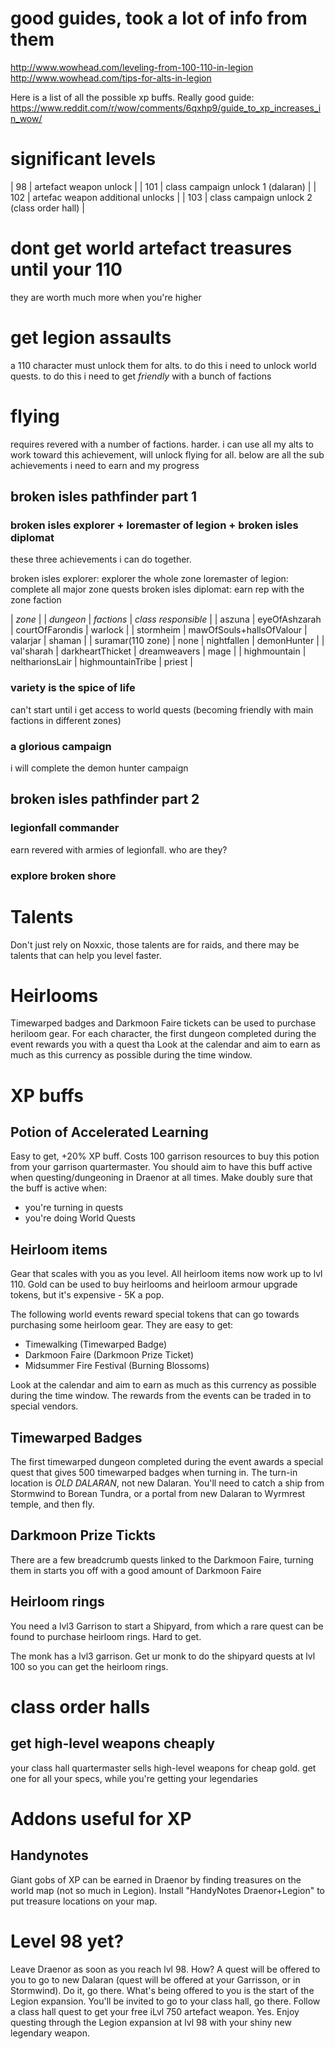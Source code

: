 # good guides, took a lot of info from them
http://www.wowhead.com/leveling-from-100-110-in-legion
http://www.wowhead.com/tips-for-alts-in-legion

Here is a list of all the possible xp buffs. Really good guide:
https://www.reddit.com/r/wow/comments/6qxhp9/guide_to_xp_increases_in_wow/

# significant levels
| 98  | artefact weapon unlock |
| 101 | class campaign unlock 1 (dalaran) |
| 102 | artefac weapon additional unlocks |
| 103 | class campaign unlock 2 (class order hall) |

# dont get world artefact treasures until your 110
they are worth much more when you're higher

# get legion assaults
a 110 character must unlock them for alts.
to do this i need to unlock world quests.
to do this i need to get _friendly_ with a bunch of factions

# flying
requires revered with a number of factions. harder.
i can use all my alts to work toward this achievement, will unlock
flying for all.
below are all the sub achievements i need to earn and my progress

## broken isles pathfinder part 1
### broken isles explorer + loremaster of legion + broken isles diplomat
these three achievements i can do together.

broken isles explorer: explorer the whole zone
loremaster of legion: complete all major zone quests
broken isles diplomat: earn rep with the zone faction

| *zone* | | *dungeon* | *factions* | *class responsible* |
| aszuna | eyeOfAshzarah | courtOfFarondis | warlock |
| stormheim | mawOfSouls+hallsOfValour | valarjar | shaman |
| suramar(110 zone) | none |  nightfallen | demonHunter |
| val'sharah | darkheartThicket | dreamweavers | mage |
| highmountain | neltharionsLair | highmountainTribe | priest |

### variety is the spice of life
can't start until i get access to world quests (becoming friendly with main factions in different zones)

### a glorious campaign
i will complete the demon hunter campaign

## broken isles pathfinder part 2
### legionfall commander
earn revered with armies of legionfall. who are they? 
### explore broken shore

# Talents
Don't just rely on Noxxic, those talents are for raids, and there may be talents
that can help you level faster.

# Heirlooms
Timewarped badges and Darkmoon Faire tickets can be used to purchase heriloom
gear.
For each character, the first dungeon completed during the event rewards you
with a quest tha 
Look at the calendar and aim to earn as much as this currency as possible during
the time window.

# XP buffs
## Potion of Accelerated Learning
Easy to get, +20% XP buff.
Costs 100 garrison resources to buy this potion from your garrison quartermaster.
You should aim to have this buff active when questing/dungeoning in Draenor at all times.
Make doubly sure that the buff is active when:
- you're turning in quests
- you're doing World Quests

## Heirloom items
Gear that scales with you as you level. All heirloom items now work up to lvl 110.
Gold can be used to buy heirlooms and heirloom armour upgrade tokens, but it's expensive - 5K a pop.

The following world events reward special tokens that can go towards purchasing some heirloom gear. They are easy to get:
- Timewalking (Timewarped Badge)
- Darkmoon Faire (Darkmoon Prize Ticket)
- Midsummer Fire Festival (Burning Blossoms)

Look at the calendar and aim to earn as much as this currency as possible during the time window.
The rewards from the events can be traded in to special vendors.

## Timewarped Badges
The first timewarped dungeon completed during the event awards a special quest
that gives 500 timewarped badges when turning in.
The turn-in location is *OLD DALARAN*, not new Dalaran. You'll need to catch
a ship from Stormwind to Borean Tundra, or a portal from new Dalaran to
Wyrmrest temple, and then fly.

## Darkmoon Prize Tickts
There are a few breadcrumb quests linked to the Darkmoon Faire, turning them in starts you off
with a good amount of Darkmoon Faire

## Heirloom rings
You need a lvl3 Garrison to start a Shipyard, from which a rare quest can be found
to purchase heirloom rings. Hard to get.

The monk has a lvl3 garrison.
Get ur monk to do the shipyard quests at lvl 100 so you can get the
heirloom rings.

# class order halls
## get high-level weapons cheaply
your class hall quartermaster sells high-level weapons for cheap gold. get one for all your specs,
while you're getting your legendaries

# Addons useful for XP
## Handynotes
Giant gobs of XP can be earned in Draenor by finding treasures on the world map (not so much in Legion).
Install "HandyNotes Draenor+Legion" to put treasure locations on your map.

# Level 98 yet?
Leave Draenor as soon as you reach lvl 98.
How? A quest will be offered to you to go to new Dalaran (quest will be offered at your Garrisson, or in Stormwind). 
Do it, go there. What's being offered to you is the start of the Legion expansion.
You'll be invited to go to your class hall, go there.
Follow a class hall quest to get your free iLvl 750 artefact weapon. Yes.
Enjoy questing through the Legion expansion at lvl 98 with your shiny new legendary weapon.
